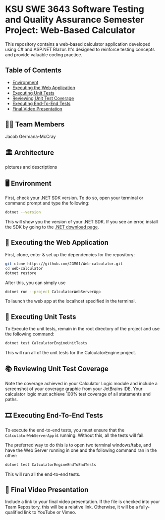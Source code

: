 # KSU SWE 3643 Software Testing and Quality Assurance Semester Project: Web-Based Calculator
This repository contains a web-based calculator application developed using C# and ASP.NET Blazor. It's designed to reinforce testing concepts and provide valuable coding practice.

## Table of Contents
- [Environment](#Environment)
- [Executing the Web Application](#Executing-the-web-application)
- [Executing Unit Tests](#Executing-Unit-Tests)
- [Reviewing Unit Test Coverage](#Reviewing-Unit-Test-Coverage)
- [Executing End-To-End Tests](#Executing-End-To-End-Tests)
- [Final Video Presentation](#Final-Video-Presentation)
  
## 🧍‍♂️ Team Members
Jacob Germana-McCray

## 🏛️ Architecture
pictures and descriptions

## 🖥️ Environment
First, check your .NET SDK version. To do so, open your terminal or command prompt and type the following:
```bash
dotnet --version
```
This will show you the version of your .NET SDK. If you see an error, install the SDK by going to the [.NET download page](https://dotnet.microsoft.com/download).

## 🚀 Executing the Web Application

First, clone, enter & set up the dependencies for the repository:
```bash
git clone https://github.com/JGM01/Web-calculator.git
cd web-calculator
dotnet restore
```
After this, you can simply use 
```bash
dotnet run --project CalculatorWebServerApp
```
To launch the web app at the localhost specified in the terminal.

## 🧪 Executing Unit Tests
To Execute the unit tests, remain in the root directory of the project and use the following command:
```bash
dotnet test CalculatorEngineUnitTests
```
This will run all of the unit tests for the CalculatorEngine project.

## 📚 Reviewing Unit Test Coverage
Note the coverage achieved in your Calculator Logic module and include a screenshot of your coverage graphic from your JetBrains IDE. Your calculator logic must achieve 100% test coverage of all statements and paths.

## 🎞️ Executing End-To-End Tests
To execute the end-to-end tests, you must ensure that the `CalculatorWebServerApp` is running. Without this, all the tests will fail.

The preferred way to do this is to open two terminal windows/tabs, and have the Web Server running in one and the following command ran in the other:
```bash
dotnet test CalculatorEngineEndToEndTests
```
This will run all the end-to-end tests.

## 🎥 Final Video Presentation
Include a link to your final video presentation. If the file is checked into your Team Repository, this will be a relative link. Otherwise, it will be a fully-qualified link to YouTube or Vimeo.
